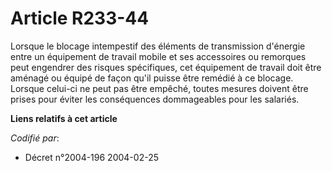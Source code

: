 # Article R233-44

Lorsque le blocage intempestif des éléments de transmission d'énergie entre un équipement de travail mobile et ses
accessoires ou remorques peut engendrer des risques spécifiques, cet équipement de travail doit être aménagé ou équipé de
façon qu'il puisse être remédié à ce blocage. Lorsque celui-ci ne peut pas être empêché, toutes mesures doivent être prises
pour éviter les conséquences dommageables pour les salariés.

**Liens relatifs à cet article**

_Codifié par_:

  - Décret n°2004-196 2004-02-25
